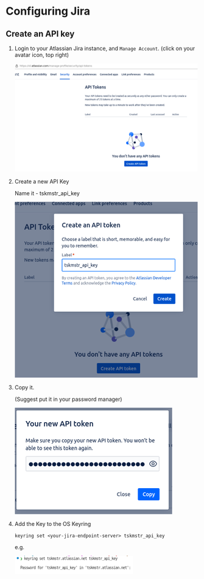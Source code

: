 # Configuring Jira

## Create an API key 

1. Login to your Atlassian Jira instance, and `Manage Account`.
   (click on your avatar icon, top right)

   ![Alt text](image.png)

2. Create a new API Key

   Name it - tskmstr_api_key

   ![Alt text](image-1.png)

3. Copy it.

   (Suggest put it in your password manager)

   ![Alt text](image-2.png)

4. Add the Key to the OS Keyring 
    ```
    keyring set <your-jira-endpoint-server> tskmstr_api_key
    ```
    e.g.

    ![Alt text](image-3.png)
